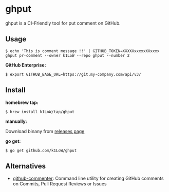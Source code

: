 # ghput

ghput is a CI-Friendly tool for put comment on GitHub.

## Usage

``` console
$ echo 'This is comment message !!' | GITHUB_TOKEN=XXXXXxxxxxXXxxxx ghput pr-comment --owner k1LoW --repo ghput --number 2
```

**GitHub Enterprise:**

``` console
$ export GITHUB_BASE_URL=https://git.my-company.com/api/v3/
```

## Install

**homebrew tap:**

```console
$ brew install k1LoW/tap/ghput
```

**manually:**

Download binany from [releases page](https://github.com/k1LoW/ghput/releases)

**go get:**

```console
$ go get github.com/k1LoW/ghput
```

## Alternatives

- [github-commenter](https://github.com/cloudposse/github-commenter): Command line utility for creating GitHub comments on Commits, Pull Request Reviews or Issues
